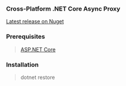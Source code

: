 ### Cross-Platform .NET Core Async Proxy


[Latest release on Nuget](https://www.nuget.org/packages/NetCoreStack.DispatchProxyAsync/)


### Prerequisites
> [ASP.NET Core](https://github.com/aspnet/Home)

### Installation

> dotnet restore
  
